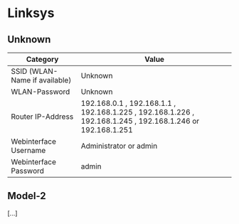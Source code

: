 # Linksys

## Unknown

Category | Value
----------------|--------------
SSID (WLAN-Name if available) | Unknown
WLAN-Password | Unknown
Router IP-Address | 192.168.0.1 , 192.168.1.1 , 192.168.1.225 , 192.168.1.226 , 192.168.1.245 , 192.168.1.246 or 192.168.1.251
Webinterface Username | Administrator or admin
Webinterface Password | admin

## Model-2

[...]